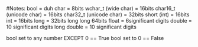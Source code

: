 #Notes:
bool = duh
char = 8bits
wchar_t (wide char) = 16bits
char16_t (unicode char) = 16bits
char32_t (unicode char) = 32bits
short (int) = 16bits
int = 16bits
long = 32bits
long long 64bits
float = 6significant digits
double = 10 significant digits
long double = 10 significant digits

bool set to any number EXCEPT 0 == True
bool set to 0 == False
